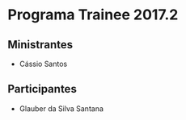 # Programa Trainee 2017.2

## Ministrantes
- Cássio Santos

## Participantes

- Glauber da Silva Santana